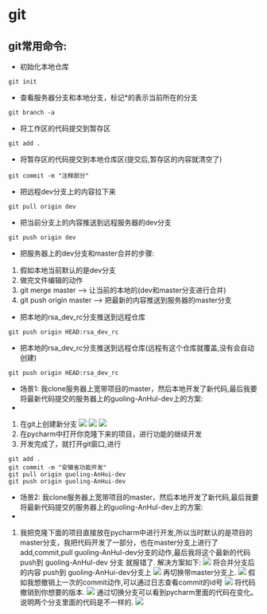 # git


## git常用命令:
- 初始化本地仓库
```
git init
```
- 查看服务器分支和本地分支，标记*的表示当前所在的分支
```
git branch -a
```
- 将工作区的代码提交到暂存区
```
git add .
```
- 将暂存区的代码提交到本地仓库区(提交后,暂存区的内容就清空了)
```
git commit -m "注释部分"
```
- 把远程dev分支上的内容拉下来
```
git pull origin dev
```
- 把当前分支上的内容推送到远程服务器的dev分支
```
git push origin dev
```

- 把服务器上的dev分支和master合并的步骤:
1. 假如本地当前默认的是dev分支
2. 做完文件编辑的动作
3. git merge master     --> 让当前的本地的(dev和master分支进行合并)
4. git push origin master   --> 把最新的内容推送到服务器的master分支

- 把本地的rsa_dev_rc分支推送到远程仓库
```
git push origin HEAD:rsa_dev_rc
```

- 把本地的rsa_dev_rc分支推送到远程仓库(远程有这个仓库就覆盖,没有会自动创建)
```
git push origin HEAD:rsa_dev_rc
```

- 场景1: 我clone服务器上宽带项目的master，然后本地开发了新代码,最后我要将最新代码提交的服务器上的guoling-AnHuI-dev上的方案:
- 

1. 在git上创建新分支
![](images/tp01.png)
![](images/pt02.png)
![](images/pt03.png)
2. 在pycharm中打开你克隆下来的项目，进行功能的继续开发
3. 开发完成了，就打开git窗口,进行
```
git add .
git commit -m "安徽省功能开发"
git pull origin guoling-AnHui-dev
git push origin guoling-AnHui-dev
```

- 场景2: 我clone服务器上宽带项目的master，然后本地开发了新代码,最后我要将最新代码提交的服务器上的guoling-AnHuI-dev上的方案:
- 

1. 我把克隆下面的项目直接放在pycharm中进行开发,所以当时默认的是项目的master分支，我把代码开发了一部分，也在master分支上进行了 add,commit,pull guoling-AnHuI-dev分支的动作,最后我将这个最新的代码push到 guoling-AnHuI-dev 分支 就报错了.
解决方案如下:
![](images/tp04.png)
将合并分支后的内容 push到 guoling-AnHui-dev分支上
![](images/tp05.png)
再切换带master分支上.
![](images/pu06.png)
假如我想撤销上一次的commit动作,可以通过日志查看commit的id号
![](images/tp07.png)
将代码撤销到你想要的版本.
![](images/tp08.png)
通过切换分支可以看到pycharm里面的代码在变化。说明两个分支里面的代码是不一样的.
![](images/tp09.png)
